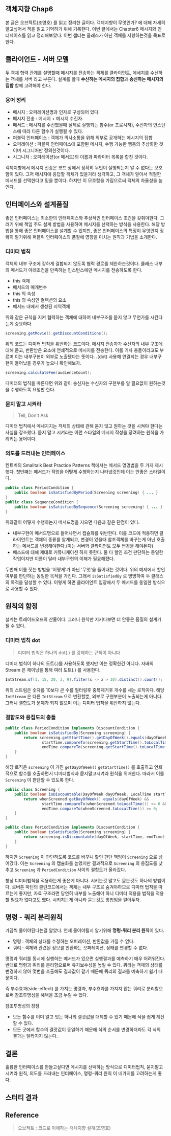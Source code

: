 ## 객체지향 Chap6

본 글은 오브젝트(조영호) 를 읽고 정리한 글이다. 객체지향이 무엇인가? 에 대해
자세히 알고싶어서 책을 읽고 기억하기 위해 기록한다. 이번 글에서는 Chapter6 메시지와 인터페이스를
읽고 정리해보았다. 이번 챕터는 클래스가 아닌 객체를 지향하는것을 목표로 한다.

## 클라이언트 - 서버 모델

두 객체 협력 관계를 설명할때 메시지를 전송하는 객체를 클라이언트, 메세지를 수신하는 객체를 서버
라고 부른다. 설계를 할때 **수신하는 메시지의 집합**과 **송신하는 메시지의 집합** 함께 고려해야 한다.

### 용어 정리

- 메시지 : 오퍼레이션명과 인자로 구성되어 있다.
- 메시지 전송 : 메시지 + 메시지 수진자.
- 메서드 : 메시지를 수신했을때 실제로 실행되는 함수(or 프로시저), 수신자의 인스턴스에 따라 다른 함수가 실행될 수 있다.
- 퍼블릭 인터페이스 : 객체가 의사소통을 위해 외부로 공개하는 메시지의 집합
- 오퍼레이션 : 퍼블릭 인터페이스에 포함된 메시지, 수행 가능한 행동의 추상화한 것이며 시그니처만 정의한것이다.
- 시그니처 : 오퍼레이션(or 메서드)의 이름과 파라미터 목록을 합친 것이다.

객체지향에서 메시지 전송은 코드 상에서 정확히 무엇이 실행되는지 알 수 없다는 모호함이 있다.
그저 메시지에 응답할 객체가 있을거라 생각하고, 그 객체가 알아서 적절한 메서드를 선택한다고 믿을 뿐이다.
하지만 이 모호함을 가짐으로써 객체의 자율성을 높인다.

## 인터페이스와 설계품질

좋은 인터페이스는 최소한의 인터페이스와 추상적인 인터페이스 조건을 갖춰야한다. 그러기 위해 책임 주도 설계 방법을
사용하여 메시지를 선택하는 방식을 사용한다. 
해당 방법을 통해 좋은 인터페이스를 설계할 수 있지만, 좋은 인터페이스의 특징이
무엇인지 정확히 알기위해 퍼블릭 인터페이스의 품질에 영향을 미치는 원칙과 기법을 소개한다.

### 디미터 법칙

객체의 내부 구조에 강하게 결합되지 않도록 협력 경로를 제한하는것이다. 클래스 내부의 메서드가
아래조건을 만족하는 인스턴스에만 메시지를 전송하도록 한다.
- this 객체
- 메서드의 매개변수
- this 의 속성
- this 의 속성인 컬렉션의 요소
- 메서드 내에서 생성된 지역객체

위와 같은 규칙을 지켜 협력하는 객체에 대하여 내부구조를 묻지 않고 무언가를 시킨다는게 중요하다.

```java
screening.getMovie().getDiscountConditions();
```

위의 코드는 디미터 법칙을 위반하는 코드이다. 메시지 전송자가 수신자의 내부 구조에 대해 묻고, 반환받은
요소에 연쇄적으로 메시지를 전송한다. 이를 기차 충돌이라고도 부르며 이는 내부구현이 외부로 노출됐다는 뜻이다.
.(dot) 사용해 연결되는 경우 내부구현이 들어났을 경우가 높으니 확인해보자.

```java
screening.calculateFee(audienceCount);
```

디미터의 법칙을 따른다면 위와 같이 송신자는 수신자의 구현부를 알 필요없이 원하는것을 수행하도록 요청만 한다.

### 묻지 말고 시켜라

> Tell, Don't Ask

디미터 법칙에서 메세지지는 객체의 상태에 관해 묻지 않고 원하는 것을 시켜야 한다는 사실을 강조했다.
묻지 말고 시켜라는 이런 스타일의 메시지 작성을 장려하는 원칙을 가리키는 용어이다.

### 의도를 드러내는 인터페이스

켄트벡의 Smalltalk Best Practice Patterns 책에서는 메서드 명명법을 두 가지 제시햇다.
첫번째는 메서드가 작업을 어떻게 수행하는지 나타낸것인데 이는 안좋은 스타일이다.

```java
public class PeriodCondition {
    public boolean isSatisfiedByPeriod(Screening screening) { ... }
}
public class SequenceCondition {
    public boolean isSatisfiedBySequence(Screening screening) { ... }
}
```

위와같이 어떻게 수행하는지 메서드명을 지으면 다음과 같은 단점이 있다.
- 내부구현이 메서드명으로 들어나면서 캡슐화를 위반한다. 이를 코드에 적용하면 클라이언트는 객체의 종류를 알게되고, 변경이 있을때 참조객체를 바꾸는게 아닌 호출하는 메서드를 변경해야한다.(이는 서버와 클라이언트 모두 변경을 해야된다)
- 메스드에 대해 제대로 커뮤니케이션 하지 못한다. 둘 다 할인 조건 판단하는 동일한 작업이지만 이름이 달라 내부구현의 이해가 필요해졌다.

두번째 이름 짓는 방법을 '어떻게'가 아닌 '무엇'을 들어내는 것이다.
위의 예제에서 할인 여부를 판단하는 동일한 목적을 가진다. 그래서 `isSatisfiedBy` 로 명명하여
두 클래스의 목적을 달성할 수 있다. 이렇게 하면 클라이언트 입장에서 두 메서드를 동일한 방식으로 사용할 수 있다.

## 원칙의 함정

설계는 트레이드오프의 산물이다. 그러니 원칙만 지키다보면 더 안좋은 품질의 설계가 될 수 있다.

### 디미터 법칙 dot

> 디미터 법칙은 하나의 dot(.) 를 강제하는 규칙이 아니다

디미터 법칙이 하나의 도트(.)를 사용하도록 했지만 이는 정확한건 아니다.
자바의 Stream 은 체이닝을 통해 여러 도트(.) 를 사용한다.

```java
IntStream.of(1, 15, 20, 3, 9).filter(x -> x > 10).distinct().count();
```

위의 스트림은 숫자를 10보다 큰 수를 필터링후 중복제거후 개수를 세는 로직이다.
해당 `IntStream` 은 다른 `IntStream` 으로 변환할뿐, 외부로 구현부분이 노출되는게 아니다.
그러니 결합도가 문제가 되지 않으며 이는 디미터 법칙을 위반하지 않는다.

### 결합도와 응집도의 충돌

```java
public class PeriodCondition implements DiscountCondition {
    public boolean isSatisfiedBy(Screening screening) {
        return screening.getStartTime().getDayOfWeek().equals(dayOfWeek) &&
                startTime.compareTo(screening.getStartTime().toLocalTime()) <= 0 &&
                endTime.compareTo(screening.getStartTime().toLocalTime()) >= 0;
    }
}
```

해당 로직은 `screening` 이 가진 `getDayOfWeek()` `getStartTime()` 를 호출하고 연쇄적으로
함수를 호출하면서 디미터법칙과 묻지말고시켜라 원칙을 위배한다. 따라서 이를 `Screening` 이 판단할 수 있도록 한다.

```java
public class Screening {
    public boolean isDiscountable(DayOfWeek dayOfWeek, LocalTime startTime, LocalTime endTime) {
        return whenScreened.getDayOfWeek().equals(dayOfWeek) &&
                startTime.compareTo(whenScreened.toLocalTime()) <= 0 &&
                endTime.compareTo(whenScreened.toLocalTime()) >= 0;
    }
}

public class PeriodCondition implements DiscountCondition {
    public boolean isSatisfiedBy(Screening screening) {
        return screening.isDiscountable(dayOfWeek, startTime, endTime);
    }
}
```

하지만 `Screening` 이 판단하도록 코드를 바꾸니 할인 판단 책임이 `Screening` 으로 넘어갔다.
이는 `Screening` 의 캡슐화를 높였지만 결과적으로 `Screening` 의 응집도를 낮추고 `Screening` 과 `PeriodCondition`
사이의 결합도가 올라갔다.

항상 디미터법칙을 적용하는게 좋은게 아니다. 시키는것 말고도 묻는것도 하나의 방법이다. 로버튼 마틴의 클린코드에서는 
객체는 내부 구조르 숨겨야하므로 디미터 법칙을 따르는게 좋지만, 자료 구조라면 당연히 내부를 노출해야 하니 디미터
적용을 법칙을 적용할 필요가 없다고도 했다. 시키지는게 아니라 묻는것도 방법임을 알아두자.

## 명령 - 쿼리 분리원칙

가끔씩 물어야된다는걸 알았다. 언제 물어야될지 알기위해 **명령-쿼리 분리 원칙**이 있다.

- 명령 : 객체의 상태를 수정하는 오퍼레이션, 반환값을 가질 수 없다.
- 쿼리 : 객체와 관련된 정보를 반환하는 오퍼레이션, 상태를 변경할 수 없다.

명령과 쿼리를 동시에 실행하는 메서드가 있으면 실행결과를 예측하기 매우 어려워진다.
반대로 명령과 쿼리를 분리함으로써 유지보수성을 높일 수 있다.
쿼리는 객체의 상태를 변경하지 않아 몇번을 호출해도 결과값이 같기 때문에 쿼리의 결과를 예측하기 쉽기 때문이다.

즉 부수효과(side-effect) 를 가지는 명령과, 부수효과를 가지지 않는 쿼리로 분리함으로써 참조투명성을 혜택을 
조금 누릴 수 있다.

참조투명성의 장점
- 모든 함수를 이미 알고 잇는 하나의 결괏값을 대체할 수 있기 때문에 식을 쉽게 계산할 수 있다.
- 모든 곳에서 함수의 결괏값이 동일하기 때문에 식의 순서를 변경하더라도 각 식의 결과는 달라지지 않는다.

## 결론

훌륭한 인터페이스를 만들고싶다면 메시지를 선택하는 방식으로 디미터법칙, 묻지말고 시켜라 원칙, 의도를 드러내는 인터페이스, 명령-쿼리 원칙
이 네가지를 고려하는게 좋다.


## 스터티 결과



## Reference

> 오브젝트 : 코드로 이해하는 객체지향 설계(조영호)